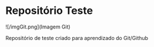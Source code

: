 # Repositório Teste

![/imgGit.png](Imagem Git)

Repositório de teste criado para aprendizado do Git/Github
